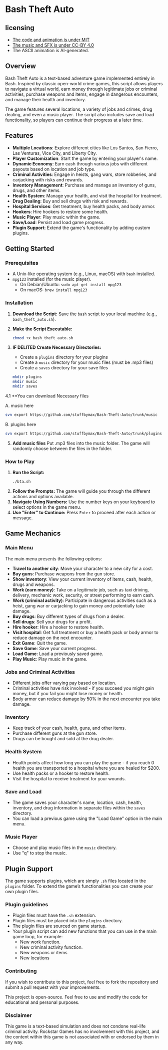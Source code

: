# Bash Theft Auto


## licensing

- [The code and animation is under MIT](./LICENSE)
- [The music and SFX is under CC-BY 4.0](https://creativecommons.org/licenses/by/4.0/)
- The ASCII animation is AI-generated.

## Overview

Bash Theft Auto is a text-based adventure game implemented entirely in Bash. Inspired by classic open-world crime games, this script allows players to navigate a virtual world, earn money through legitimate jobs or criminal activities, purchase weapons and items, engage in dangerous encounters, and manage their health and inventory. 

The game features several locations, a variety of jobs and crimes, drug dealing, and even a music player. The script also includes save and load functionality, so players can continue their progress at a later time.

## Features

-   **Multiple Locations**: Explore different cities like Los Santos, San Fierro, Las Venturas, Vice City, and Liberty City.
-   **Player Customization**: Start the game by entering your player's name.
-   **Dynamic Economy**: Earn cash through various jobs with different payouts based on location and job type.
-   **Criminal Activities**: Engage in heists, gang wars, store robberies, and carjacking with risks and rewards.
-   **Inventory Management**: Purchase and manage an inventory of guns, drugs, and other items.
-   **Health System**: Manage your health, and visit the hospital for treatment.
-   **Drug Dealing**: Buy and sell drugs with risk and rewards.
-   **Hospital Services**: Get treatment, buy health packs, and body armor.
-   **Hookers**: Hire hookers to restore some health.
-   **Music Player**: Play music within the game.
-   **Save/Load**: Persist and load game progress.
-   **Plugin Support**: Extend the game's functionality by adding custom plugins.

## Getting Started

### Prerequisites

-   A Unix-like operating system (e.g., Linux, macOS) with `bash` installed.
-   `mpg123` installed (for the music player).
    -   On Debian/Ubuntu: `sudo apt-get install mpg123`
    -   On macOS: `brew install mpg123`

### Installation

1.  **Download the Script:** Save the `bash` script to your local machine (e.g., `bash_theft_auto.sh`).
2.  **Make the Script Executable:**

    ```bash
    chmod +x bash_theft_auto.sh
    ```
    
4.  **IF DELITED Create Necessary Directories:**
   
	- Create a `plugins` directory for your plugins
	- Create a `music` directory for your music files (must be .mp3 files)
	- Create a `saves` directory for your save files

    ```bash
    mkdir plugins
	mkdir music
	mkdir saves
    ```
4.1 **You can download Necessary files 

A. music here 

```bash
svn export https://github.com/stuffbymax/Bash-Theft-Auto/trunk/music
```

B. plugins here 

```bash 
svn export https://github.com/stuffbymax/Bash-Theft-Auto/trunk/plugins
```

5.  **Add music files** Put .mp3 files into the music folder. The game will randomly choose between the files in the folder.

### How to Play

1.  **Run the Script:**
    ```bash
    ./bta.sh
    ```
2.  **Follow the Prompts:** The game will guide you through the different actions and options available.
3.  **Navigate Using Numbers:** Use the number keys on your keyboard to select options in the game menu.
4.  **Use "Enter" to Continue:** Press `Enter` to proceed after each action or message.

## Game Mechanics

### Main Menu

The main menu presents the following options:

-   **Travel to another city**: Move your character to a new city for a cost.
-   **Buy guns**: Purchase weapons from the gun store.
-   **Show inventory**: View your current inventory of items, cash, health, drugs and weapons.
-   **Work (earn money)**: Take on a legitimate job, such as taxi driving, delivery, mechanic work, security, or street performing to earn cash.
-   **Work (criminal activity)**: Participate in dangerous activities such as a heist, gang war or carjacking to gain money and potentially take damage.
-   **Buy drugs**: Buy different types of drugs from a dealer.
-   **Sell drugs**: Sell your drugs for a profit.
-   **Hire hooker**: Hire a hooker to restore health.
-   **Visit hospital**: Get full treatment or buy a health pack or body armor to reduce damage on the next encounter.
-   **Exit Game**: Quit the game.
-   **Save Game**: Save your current progress.
-   **Load Game**: Load a previously saved game.
-   **Play Music**: Play music in the game.

### Jobs and Criminal Activities

-   Different jobs offer varying pay based on location.
-   Criminal activities have risk involved - if you succeed you might gain money, but if you fail you might lose money or health.
-   Body armor can reduce damage by 50% in the next encounter you take damage.

### Inventory

-   Keep track of your cash, health, guns, and other items.
-   Purchase different guns at the gun store.
-   Drugs can be bought and sold at the drug dealer.

### Health System

-   Health points affect how long you can play the game - if you reach 0 health you are transported to a hospital where you are healed for $200.
-   Use health packs or a hooker to restore health.
-   Visit the hospital to receive treatment for your wounds.

### Save and Load

-   The game saves your character's name, location, cash, health, inventory, and drug information in separate files within the `saves` directory.
-   You can load a previous game using the "Load Game" option in the main menu.

### Music Player

-   Choose and play music files in the `music` directory.
-   Use "q" to stop the music.

## Plugin Support

The game supports plugins, which are simply `.sh` files located in the `plugins` folder. To extend the game’s functionalities you can create your own plugin files.

### Plugin guidelines

- Plugin files must have the `.sh` extension.
- Plugin files must be placed into the `plugins` directory.
-  The plugin files are sourced on game startup.
- Your plugin script can add new functions that you can use in the main game loop, for example:
	- New work function.
	- New criminal activity function.
	- New weapons or items
	- New locations
	
### Contributing

If you wish to contribute to this project, feel free to fork the repository and submit a pull request with your improvements.

This project is open-source. Feel free to use and modify the code for educational and personal purposes.

### Disclaimer

This game is a text-based simulation and does not condone real-life criminal activity.
Rockstar Games has no involvement with this project, and the content within this game is not associated with or endorsed by them in any way.
